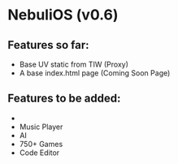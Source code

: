 # NebuliOS (v0.6)

## Features so far:
* Base UV static from TIW (Proxy)
* A base index.html page (Coming Soon Page)

## Features to be added:
* 
* Music Player
* AI
* 750+ Games
* Code Editor
